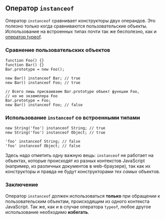 ## Оператор `instanceof`

Оператор `instanceof` сравнивает конструкторы двух операндов. Это полезно только когда сравниваются пользовательские объекты. Использование на встроенных типах почти так же бесполезно, как и [оператор typeof](#types.typeof).

### Сравнение пользовательских объектов

    function Foo() {}
    function Bar() {}
    Bar.prototype = new Foo();

    new Bar() instanceof Bar; // true
    new Bar() instanceof Foo; // true

    // Всего лишь присваиваем Bar.prototype объект функции Foo,
    // но не экземпляра Foo
    Bar.prototype = Foo;
    new Bar() instanceof Foo; // false

### Использование `instanceof` со встроенными типами

    new String('foo') instanceof String; // true
    new String('foo') instanceof Object; // true

    'foo' instanceof String; // false
    'foo' instanceof Object; // false

Здесь надо отметить одну важную вещь: `instanceof` не работает на объектах, которые происходят из разных контекстов JavaScript (например, из различных документов в web-браузере), так как их конструкторы и правда не будут конструкторами *тех самых* объектов.

### Заключение

Оператор `instanceof` должен использоваться **только** при обращении к пользовательским объектам, происходящим из одного контекста JavaScript. Так же, как и в случае оператора `typeof`, любое другое использование необходимо **избегать**.

